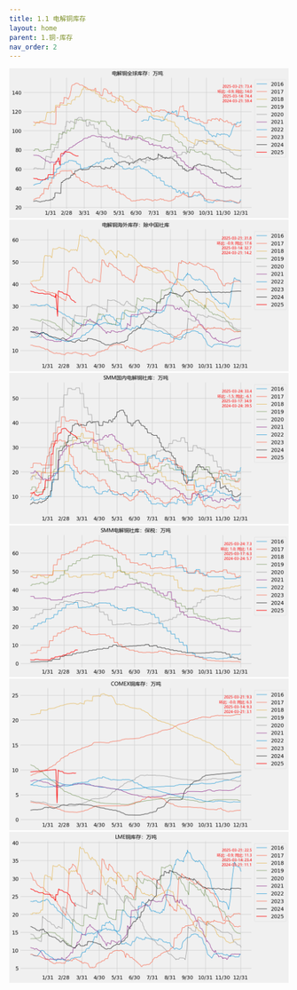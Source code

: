 ```yaml
---
title: 1.1 电解铜库存
layout: home
parent: 1.铜-库存
nav_order: 2
---
```


<img src="Charts/%E7%94%B5%E8%A7%A3%E9%93%9C%E5%85%A8%E7%90%83%E5%BA%93%E5%AD%98%EF%BC%9A%E4%B8%87%E5%90%A8.png" alt="电铜全球库存">

<img src="Charts/%E7%94%B5%E8%A7%A3%E9%93%9C%E6%B5%B7%E5%A4%96%E5%BA%93%E5%AD%98%EF%BC%9A%E9%99%A4%E4%B8%AD%E5%9B%BD%E7%A4%BE%E5%BA%93.png" alt="海外库存">

<img src="Charts/SMM%E5%9B%BD%E5%86%85%E7%94%B5%E8%A7%A3%E9%93%9C%E7%A4%BE%E5%BA%93%EF%BC%9A%E4%B8%87%E5%90%A8.png" alt="中国社会库存">

<img src="Charts/SMM%E7%94%B5%E8%A7%A3%E9%93%9C%E7%A4%BE%E5%BA%93%EF%BC%9A%E4%BF%9D%E7%A8%8E%EF%BC%9A%E4%B8%87%E5%90%A8.png" alt="中国区保税">

<img src="Charts/COMEX%E9%93%9C%E5%BA%93%E5%AD%98%EF%BC%9A%E4%B8%87%E5%90%A8.png" alt="CMX库存">

<img src="Charts/LME%E9%93%9C%E5%BA%93%E5%AD%98%EF%BC%9A%E4%B8%87%E5%90%A8.png" alt="LME库存">